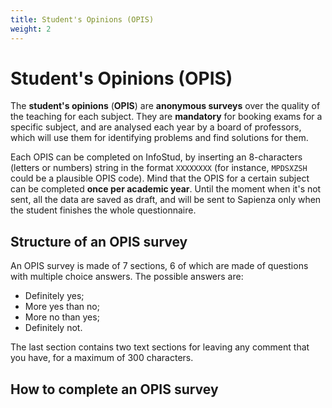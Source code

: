 ```yaml
---
title: Student's Opinions (OPIS)
weight: 2
---
```

# Student's Opinions (OPIS)

The **student's opinions** (**OPIS**) are **anonymous surveys** over the quality of the teaching for each subject. They are **mandatory** for booking exams for a specific subject, and are analysed each year by a board of professors, which will use them for identifying problems and find solutions for them.

Each OPIS can be completed on InfoStud, by inserting an 8-characters (letters or numbers) string in the format `XXXXXXXX` (for instance, `MPDSXZSH` could be a plausible OPIS code). Mind that the OPIS for a certain subject can be completed **once per academic year**. Until the moment when it's not sent, all the data are saved as draft, and will be sent to Sapienza only when the student finishes the whole questionnaire.

## Structure of an OPIS survey

An OPIS survey is made of 7 sections, 6 of which are made of questions with multiple choice answers. The possible answers are:
 - Definitely yes;
 - More yes than no;
 - More no than yes;
 - Definitely not.

The last section contains two text sections for leaving any comment that you have, for a maximum of 300 characters.

## How to complete an OPIS survey